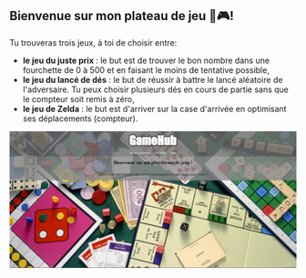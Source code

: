 ## Bienvenue sur mon plateau de jeu 🎲🎮!


Tu trouveras trois jeux, à toi de choisir entre: 


- **le jeu du juste prix** : le but est de trouver le bon nombre dans une fourchette de 0 à 500 et en faisant le moins de tentative possible,
- **le jeu du lancé de dés** : le but de réussir à battre le lancé aléatoire de l'adversaire. Tu peux choisir plusieurs dés en cours de partie sans que le compteur soit remis à zéro,
- **le jeu de Zelda** : le but est d'arriver sur la case d'arrivée en optimisant ses déplacements (compteur). 

<img src="./gameBoard%20-%20Home.png">


